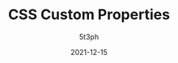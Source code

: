 ---
author: 5t3ph
date: 2021-12-15
permalink: false
tags:
  - css
  - custom-properties
target_url: https://12daysofweb.dev/2021/css-custom-properties/
title: CSS Custom Properties
---
